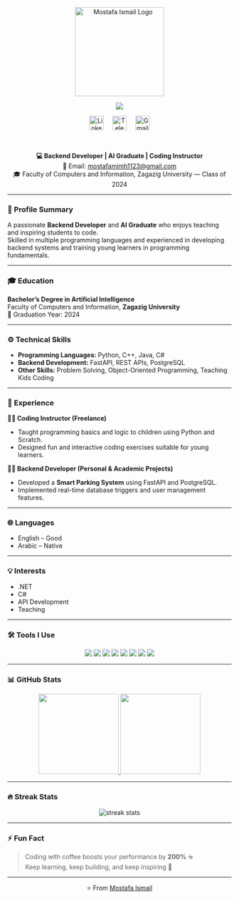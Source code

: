 <p align="center">
  <a href="https://github.com/Mostafa-Ismail">
    <img src="https://cdn-icons-png.flaticon.com/512/2721/2721264.png" alt="Mostafa Ismail Logo" width="200"/>
  </a>
</p>

<p align="center">
  <a href="https://github.com/Mostafa-Ismail/readme-typing-svg">
    <img src="https://readme-typing-svg.demolab.com/?lines=Backend%20Developer;FastAPI%20%26%20PostgreSQL;Always%20Learning;Teaching%20Coding&font=Fira%20Code&center=true&width=440&height=45&color=00C2CB&vCenter=true&pause=1000&size=22" />
  </a>
</p>

<!-- 🌐 Social Links -->
<p align="center">
  <a href="https://www.linkedin.com/in/mostafa-ismail-11603a36b"><img width="32px" alt="LinkedIn" title="LinkedIn" src="https://i.imgur.com/yRpa1dQ.png"/></a>
  &#8287;&#8287;&#8287;
  <a href="https://t.me/M0STAFA_ISMAIL"><img width="32px" alt="Telegram" title="Telegram" src="https://cdn-icons-png.flaticon.com/512/2111/2111646.png"/></a>
  &#8287;&#8287;&#8287;
  <a href="mailto:mostafamimh1123@gmail.com"><img width="32px" alt="Gmail" title="Gmail" src="https://cdn-icons-png.flaticon.com/512/732/732200.png"/></a>
</p>

<br/>

<!-- 🧾 Quick Info -->
<p align="center">
  <b>💻 Backend Developer | AI Graduate | Coding Instructor</b><br>
  📧 Email: <a href="mailto:mostafamimh1123@gmail.com">mostafamimh1123@gmail.com</a><br>
  🎓 Faculty of Computers and Information, Zagazig University — Class of 2024
</p>

---

### 🧠 Profile Summary
A passionate **Backend Developer** and **AI Graduate** who enjoys teaching and inspiring students to code.  
Skilled in multiple programming languages and experienced in developing backend systems and training young learners in programming fundamentals.

---

### 🎓 Education
**Bachelor’s Degree in Artificial Intelligence**  
Faculty of Computers and Information, **Zagazig University**  
📅 Graduation Year: 2024

---

### ⚙️ Technical Skills
- **Programming Languages:** Python, C++, Java, C#  
- **Backend Development:** FastAPI, REST APIs, PostgreSQL  
- **Other Skills:** Problem Solving, Object-Oriented Programming, Teaching Kids Coding  

---

### 💼 Experience
**👨‍🏫 Coding Instructor (Freelance)**  
- Taught programming basics and logic to children using Python and Scratch.  
- Designed fun and interactive coding exercises suitable for young learners.  

**🧑‍💻 Backend Developer (Personal & Academic Projects)**  
- Developed a **Smart Parking System** using FastAPI and PostgreSQL.  
- Implemented real-time database triggers and user management features.  

---

### 🌐 Languages
- English – Good  
- Arabic – Native  

---

### 💡 Interests
- .NET  
- C#  
- API Development  
- Teaching  

---

### 🛠️ Tools I Use
<p align="center">
  <img src="https://img.shields.io/badge/FastAPI-009688?style=flat&logo=fastapi&logoColor=white"/>
  <img src="https://img.shields.io/badge/PostgreSQL-316192?style=flat&logo=postgresql&logoColor=white"/>
  <img src="https://img.shields.io/badge/SQL-025E8C?style=flat&logo=database&logoColor=white"/>
  <img src="https://img.shields.io/badge/.NET-512BD4?style=flat&logo=dotnet&logoColor=white"/>
  <img src="https://img.shields.io/badge/C%23-239120?style=flat&logo=c-sharp&logoColor=white"/>
  <img src="https://img.shields.io/badge/Java-ED8B00?style=flat&logo=java&logoColor=white"/>
  <img src="https://img.shields.io/badge/C++-00599C?style=flat&logo=c%2B%2B&logoColor=white"/>
  <img src="https://img.shields.io/badge/Git-F05033?style=flat&logo=git&logoColor=white"/>
</p>


---

### 📊 GitHub Stats
<p align="center">
  <a href="https://github.com/Mostafa-Ismail">
    <img height="180em" src="https://github-readme-stats.vercel.app/api?username=Mostafa-Ismail&show_icons=true&theme=tokyonight&count_private=true"/>
    <img height="180em" src="https://github-readme-stats.vercel.app/api/top-langs/?username=Mostafa-Ismail&layout=compact&theme=tokyonight"/>
  </a>
</p>

---

### 🔥 Streak Stats
<p align="center">
  <img src="https://streak-stats.demolab.com?user=Mostafa-Ismail&theme=tokyonight&hide_border=true" alt="streak stats"/>
</p>

---

### ⚡ Fun Fact
> Coding with coffee boosts your performance by **200%** ☕  
> Keep learning, keep building, and keep inspiring 💪  

---

<p align="center">⭐️ From <a href="https://github.com/Mostafa-Ismail">Mostafa Ismail</a></p>
